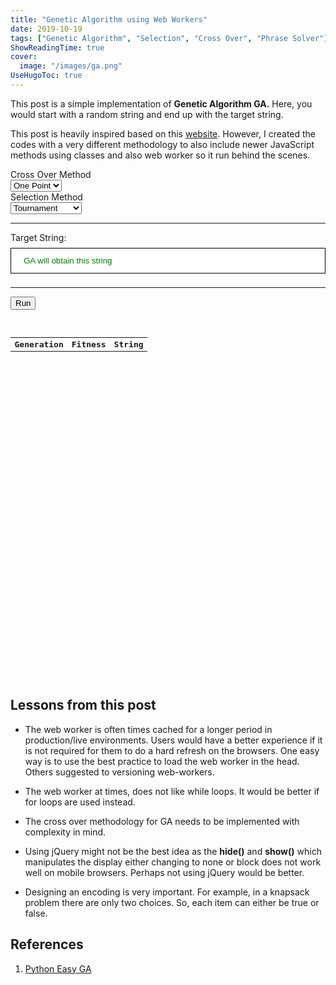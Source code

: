 ```yaml
---
title: "Genetic Algorithm using Web Workers"
date: 2019-10-19
tags: ["Genetic Algorithm", "Selection", "Cross Over", "Phrase Solver"]
ShowReadingTime: true
cover:
  image: "/images/ga.png"
UseHugoToc: true
---
```


<script src="https://cdnjs.cloudflare.com/ajax/libs/jquery/3.6.1/jquery.min.js" integrity="sha512-aVKKRRi/Q/YV+4mjoKBsE4x3H+BkegoM/em46NNlCqNTmUYADjBbeNefNxYV7giUp0VxICtqdrbqU7iVaeZNXA==" crossorigin="anonymous" referrerpolicy="no-referrer"></script>

This post is a simple implementation of <strong>Genetic Algorithm GA.</strong> Here, you would start with a random string and end up with the target string.

This post is heavily inspired based on this [website](https://github.com/subprotocol/genetic-js). However, I created the codes with a very different methodology to also include newer JavaScript methods using classes and also web worker so it run behind the scenes.

<div>
<label for="crossOver">Cross Over Method</label> 
<br>
<select id="crossOverMethod"  class="select-css">
  <option value="onePoint">One Point</option>
  <option value="twoPoint">Two Point</option>
  <option value="uniform">Uniform</option>
  <option value="pmx">PMX</option>
</select>
</div>

<div>
<label for="selection">Selection Method</label> 
<br>
<select id="selectionMethod"  class="select-css">
  <option value="tournament">Tournament</option>
  <option value="random">Random</option>
  <option value="rank">Rank</option>
  <option value="rouletteWheel">Roulette Wheel</option>
</select>
</div>

<div>
    <hr>
    <label for="targetString">Target String:  </label> 
    <input type="text" id="targetString" autocomplete="off" placeholder="" value="GA will obtain this string">
    <hr>
</div>

<button type="button" id="run" class="button">Run</button>

<p></p>

<br />

<div class="table-wrapper-scroll-y my-custom-scrollbar">
    <table style="font-family: monospace;" class="result-table table table-bordered table-striped mb-0">
        <tr><th>Generation</th><th>Fitness</th><th>String</th>
        <tbody class="result"></tbody>
    </table>
    </div>
</div>


<p></p>

## Lessons from this post

- The web worker is often times cached for a longer period in production/live environments. Users would have a better experience if it is not required for them to do a hard refresh on the browsers. One easy way is to use the best practice to load the web worker in the head. Others suggested to versioning web-workers.

- The web worker at times, does not like while loops. It would be better if for loops are used instead.

- The cross over methodology for GA needs to be implemented with complexity in mind.

- Using jQuery might not be the best idea as the **hide()** and **show()** which manipulates the display either changing to none or block does not work well on mobile browsers. Perhaps not using jQuery would be better.

- Designing an encoding is very important. For example, in a knapsack problem there are only two choices. So, each item can either be true or false.

<p></p>

## References

1. [Python Easy GA](https://pypi.org/project/pyeasyga/)

<style>
.my-custom-scrollbar {
position: relative;
height: 200px;
overflow: auto;
}
.table-wrapper-scroll-y {
display: block;
}
</style>

<script>

const entry = document.querySelector("#targetString");
const result = document.querySelector(".result");
const cm = document.getElementById("crossOverMethod");
const sm = document.getElementById("selectionMethod");
const button = document.getElementById("run");

$(".result-table").hide();


if (window.Worker) {
  const myWorker = new Worker("/posts/ga-worker.js");
  let isResultTableShown = false;

  cm.onchange = function() {
    result.innerHTML = "";
    if (entry.value.length >= 100 || entry.value.length == 0)
        return;   
  };

  button.onclick = function() {
    if (entry.value == "")
        return;
    $(".result-table").show();
    result.innerHTML = "";
    let crossOverMethod = cm.options[cm.selectedIndex].value;
    let selectionMethod = sm.options[sm.selectedIndex].value;
    myWorker.postMessage([crossOverMethod, selectionMethod, entry.value]);
  }

  entry.onchange = function() {

    result.innerHTML = "";
    if (entry.value.length >= 100 || entry.value.length == 0)
        return;
  };

  myWorker.onmessage = function(e) {
      
    let text = result.innerHTML;
    result.innerHTML = "<tr><td>" + e.data[0] + "</td><td>" + e.data[1] + "</td><td>" + e.data[2]+"</td</tr>" + text;

    if (isResultTableShown == false){
        isResultTableShown = true;
        $(".result-table").show();
    }

  };
} else {
  console.log("Your browser doesn't support web workers.");
}

</script>

<style>
  
  .run {
  background-color: #4CAF50; /* Green */
  border: none;
  color: white;
  padding: 15px 32px;
  text-align: center;
  text-decoration: none;
  display: inline-block;
  font-size: 16px;
}

#targetString {
  width: 100%;
  padding: 12px 20px;
  margin: 8px 0;
  box-sizing: border-box;
  border: 1px solid black;
  color: green
}

h4#lessons-from-this-post{
  margin-top:10rem;
}

.table-wrapper-scroll-y.my-custom-scrollbar{
  height: 35rem;
}

</style>